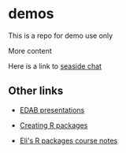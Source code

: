 # demos

This is a repo for demo use only

More content

Here is a link to [seaside chat](https://github.com/NOAA-EDAB/seaside/wiki/Resources)

## Other links

* [EDAB presentations](https://noaa-edab.github.io/presentations/)

* [Creating R packages](https://noaa-edab.github.io/presentations/20191009_createRPackages_Beet.html#1)

* [Eli's R packages course notes](https://rverse-tutorials.github.io/RWorkflow-NWFSC-2022/week5.html)
